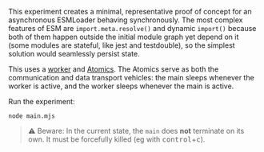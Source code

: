 This experiment creates a minimal, representative proof of concept for an asynchronous ESMLoader behaving synchronously. The most complex features of ESM are `import.meta.resolve()` and dynamic `import()` because both of them happen outside the initial module graph yet depend on it (some modules are stateful, like jest and testdouble), so the simplest solution would seamlessly persist state.

This uses a [worker](https://nodejs.org/api/worker_threads.html) and [Atomics](https://developer.mozilla.org/docs/Web/JavaScript/Reference/Global_Objects/Atomics). The Atomics serve as both the communication and data transport vehicles: the main sleeps whenever the worker is active, and the worker sleeps whenever the main is active.

Run the experiment:

```console
node main.mjs
```

> ⚠️ Beware: In the current state, the `main` does **not** terminate on its own. It must be forcefully killed (eg with <kbd>control</kbd>+<kbd>c</kbd>).
